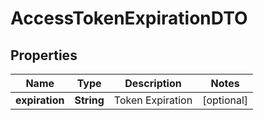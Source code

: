 # AccessTokenExpirationDTO

## Properties
Name | Type | Description | Notes
------------ | ------------- | ------------- | -------------
**expiration** | **String** | Token Expiration |  [optional]
